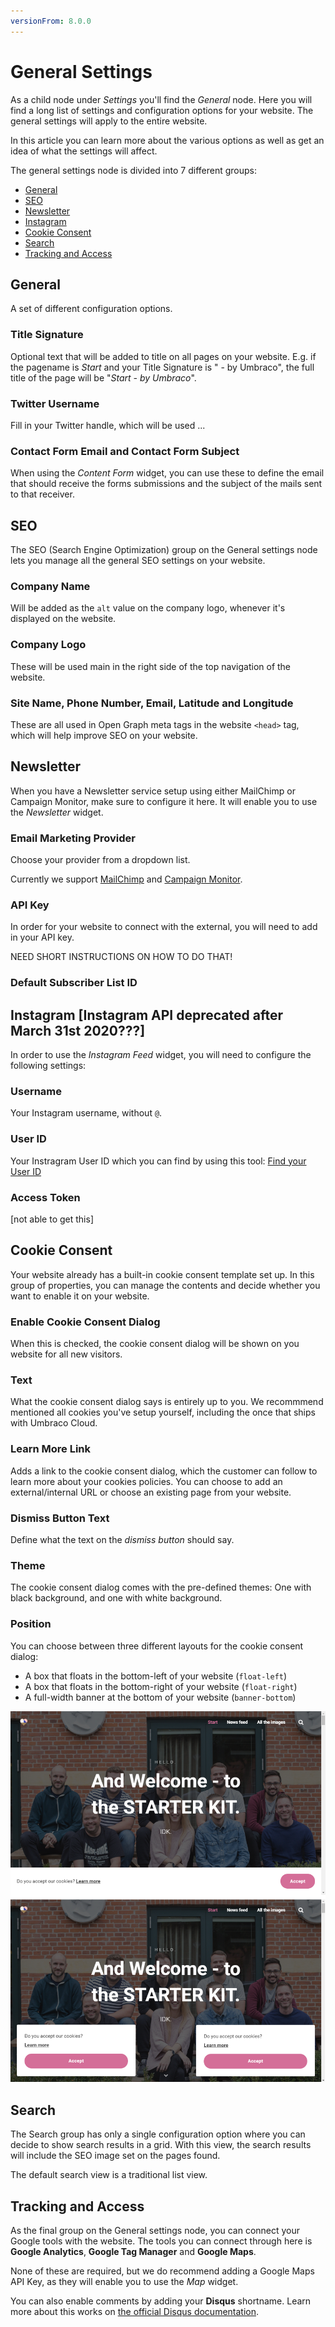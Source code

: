 ```yaml
---
versionFrom: 8.0.0
---
```


# General Settings

As a child node under *Settings* you'll find the *General* node. Here you will find a long list of settings and configuration options for your website. The general settings will apply to the entire website.

In this article you can learn more about the various options as well as get an idea of what the settings will affect.

The general settings node is divided into 7 different groups:

* [General](#general)
* [SEO](#seo)
* [Newsletter](#newsletter)
* [Instagram](#instagram)
* [Cookie Consent](#cookie-consent)
* [Search](#search)
* [Tracking and Access](#tracking-and-access)

## General

A set of different configuration options.

### Title Signature

Optional text that will be added to title on all pages on your website. E.g. if the pagename is *Start* and your Title Signature is " - by Umbraco", the full title of the page will be "*Start - by Umbraco*".

### Twitter Username

Fill in your Twitter handle, which will be used ...

### Contact Form Email and Contact Form Subject

When using the *Content Form* widget, you can use these to define the email that should receive the forms submissions and the subject of the mails sent to that receiver.

## SEO

The SEO (Search Engine Optimization) group on the General settings node lets you manage all the general SEO settings on your website.

### Company Name

Will be added as the `alt` value on the company logo, whenever it's displayed on the website.

### Company Logo

These will be used main in the right side of the top navigation of the website.

### Site Name, Phone Number, Email, Latitude and Longitude

These are all used in Open Graph meta tags in the website `<head>` tag, which will help improve SEO on your website.

## Newsletter

When you have a Newsletter service setup using either MailChimp or Campaign Monitor, make sure to configure it here. It will enable you to use the *Newsletter* widget.

### Email Marketing Provider

Choose your provider from a dropdown list.

Currently we support [MailChimp](https://mailchimp.com/) and [Campaign Monitor](https://www.campaignmonitor.com/).

### API Key

In order for your website to connect with the external, you will need to add in your API key.

NEED SHORT INSTRUCTIONS ON HOW TO DO THAT!

### Default Subscriber List ID

## Instagram [Instagram API deprecated after March 31st 2020???]

In order to use the *Instagram Feed* widget, you will need to configure the following settings:

### Username

Your Instagram username, without `@`.

### User ID

Your Instragram User ID which you can find by using this tool: [Find your User ID](https://codeofaninja.com/tools/find-instagram-user-id)

### Access Token

[not able to get this]

## Cookie Consent

Your website already has a built-in cookie consent template set up. In this group of properties, you can manage the contents and decide whether you want to enable it on your website.

### Enable Cookie Consent Dialog

When this is checked, the cookie consent dialog will be shown on you website for all new visitors.

### Text

What the cookie consent dialog says is entirely up to you. We recommmend mentioned all cookies you've setup yourself, including the once that ships with Umbraco Cloud.

### Learn More Link

Adds a link to the cookie consent dialog, which the customer can follow to learn more about your cookies policies. You can choose to add an external/internal URL or choose an existing page from your website.

### Dismiss Button Text

Define what the text on the *dismiss button* should say.

### Theme

The cookie consent dialog comes with the pre-defined themes: One with black background, and one with white background.

### Position

You can choose between three different layouts for the cookie consent dialog:

* A box that floats in the bottom-left of your website (`float-left`)
* A box that floats in the bottom-right of your website (`float-right`)
* A full-width banner at the bottom of your website (`banner-bottom`)

![Cookie Consent Dialog](images/cookie-consent-dialog.png)

## Search

The Search group has only a single configuration option where you can decide to show search results in a grid. With this view, the search results will include the SEO image set on the pages found.

The default search view is a traditional list view.

## Tracking and Access

As the final group on the General settings node, you can connect your Google tools with the website. The tools you can connect through here is **Google Analytics**, **Google Tag Manager** and **Google Maps**.

None of these are required, but we do recommend adding a Google Maps API Key, as they will enable you to use the *Map* widget.

You can also enable comments by adding your **Disqus** shortname. Learn more about this works on [the official Disqus documentation](https://help.disqus.com/en/articles/1717111-what-s-a-shortname).
